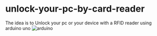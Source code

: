 # unlock-your-pc-by-card-reader
The idea is to Unlock your pc or your device with a RFID reader using arduino uno 
![arduino](https://user-images.githubusercontent.com/111733998/206854761-f2fa48a1-931c-4d30-96ed-317888332b67.GIF)
